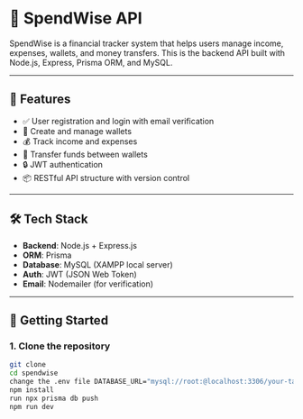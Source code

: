 # 💸 SpendWise API

SpendWise is a financial tracker system that helps users manage income, expenses, wallets, and money transfers. This is the backend API built with Node.js, Express, Prisma ORM, and MySQL.

---

## 🚀 Features

- ✅ User registration and login with email verification
- 💼 Create and manage wallets
- 💰 Track income and expenses
- 🔁 Transfer funds between wallets
- 🔒 JWT authentication
- 📦 RESTful API structure with version control

---

## 🛠️ Tech Stack

- **Backend**: Node.js + Express.js
- **ORM**: Prisma
- **Database**: MySQL (XAMPP local server)
- **Auth**: JWT (JSON Web Token)
- **Email**: Nodemailer (for verification)

---

## 🧪 Getting Started

### 1. Clone the repository

```bash
git clone 
cd spendwise
change the .env file DATABASE_URL="mysql://root:@localhost:3306/your-table-name"
npm install
run npx prisma db push
npm run dev